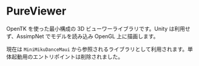 # PureViewer

OpenTK を使った最小構成の 3D ビューワーライブラリです。Unity は利用せず、AssimpNet でモデルを読み込み OpenGL 上に描画します。

現在は `MiniMikuDanceMaui` から参照されるライブラリとして利用されます。単体起動用のエントリポイントは削除されました。
